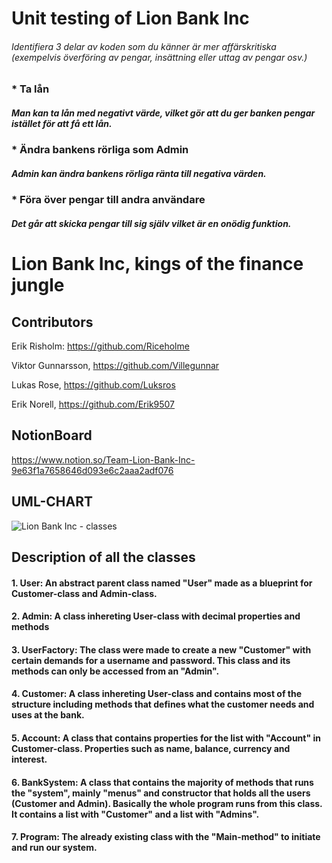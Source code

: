 # Unit testing of Lion Bank Inc

###### Identifiera 3 delar av koden som du känner är mer affärskritiska (exempelvis överföring av pengar, insättning eller uttag av pengar osv.)
   ###    *  Ta lån 

##### Man kan ta lån med negativt värde, vilket gör att du ger banken pengar istället för att få ett lån. 

 ###  * Ändra bankens rörliga som Admin 

##### Admin kan ändra bankens rörliga ränta till negativa värden. 

 ###  * Föra över pengar till andra användare 

##### Det går att skicka pengar till sig själv vilket är en onödig funktion. 

 
#
#
#





# Lion Bank Inc, kings of the finance jungle 


## Contributors
Erik Risholm: https://github.com/Riceholme 

Viktor Gunnarsson, https://github.com/Villegunnar

Lukas Rose, https://github.com/Luksros

Erik Norell, https://github.com/Erik9507



## NotionBoard
https://www.notion.so/Team-Lion-Bank-Inc-9e63f1a7658646d093e6c2aaa2adf076


## UML-CHART
![Lion Bank Inc  - classes](https://user-images.githubusercontent.com/91311247/146573842-0b9e5a80-72dc-4042-823b-dcadd4036b46.png)






## Description of all the classes

#### 1. __User__: An abstract parent class named "User" made as a blueprint for Customer-class and Admin-class.
#### 2. Admin: A class inhereting User-class with decimal properties and methods
#### 3. UserFactory: The class were made to create a new "Customer" with certain demands for a username and password. This class and its methods can only be accessed from an "Admin".
#### 4. Customer: A class inhereting User-class and contains most of the structure including methods that defines what the customer needs and uses at the bank.
#### 5. Account: A class that contains properties for the list with "Account" in Customer-class. Properties such as name, balance, currency and interest.
#### 6. BankSystem: A class that contains the majority of methods that runs the "system", mainly "menus" and constructor that holds all the users (Customer and Admin). Basically the whole program runs from this class. It contains a list with "Customer" and a list with "Admins".
#### 7. Program: The already existing class with the "Main-method" to initiate and run our system.

